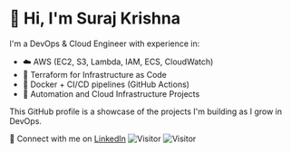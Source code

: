 # 👋 Hi, I'm Suraj Krishna

I'm a DevOps & Cloud Engineer with experience in:
- ☁️ AWS (EC2, S3, Lambda, IAM, ECS, CloudWatch)
- 🔧 Terraform for Infrastructure as Code
- 🐳 Docker + CI/CD pipelines (GitHub Actions)
- 🚀 Automation and Cloud Infrastructure Projects

This GitHub profile is a showcase of the projects I'm building as I grow in DevOps.

🔗 Connect with me on [LinkedIn](https://linkedin.com/in/surajkrishna)
![Visitor](https://ytslk3ah0g.execute-api.ap-south-1.amazonaws.com/default/myfunctiongittracker)
![Visitor](https://ytslk3ah0g.execute-api.ap-south-1.amazonaws.com/default/myfunctiongittracker?v=timestamp)


